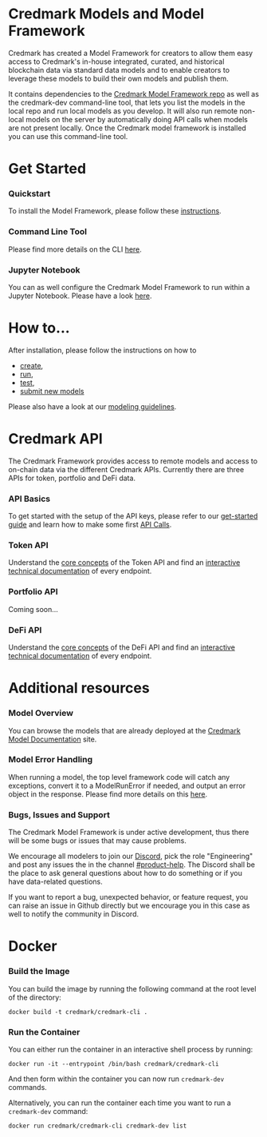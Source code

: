 # Credmark Models and Model Framework

Credmark has created a Model Framework for creators to allow them easy access to Credmark's in-house integrated, curated, and historical blockchain data via standard data models and to enable creators to leverage these models to build their own models and publish them.

It contains dependencies to the [Credmark Model Framework repo](https://github.com/credmark/credmark-model-framework-py) as well as the credmark-dev command-line tool, that lets you list the models in the local repo and run local models as you develop. It will also run remote non-local models on the server by automatically doing API calls when models are not present locally. Once the Credmark model framework is installed you can use this command-line tool.

# Get Started
### Quickstart
To install the Model Framework, please follow these [instructions](https://docs.credmark.com/cmf-model-guide/getting-started/installation-and-setup).

### Command Line Tool
Please find more details on the CLI [here](https://developer-docs.credmark.com/en/latest/credmark_dev.html).

### Jupyter Notebook
You can as well configure the Credmark Model Framework to run within a Jupyter Notebook. Please have a look [here](https://docs.credmark.com/cmf-model-guide/getting-started/setup-of-jupyter-notebook).

# How to...
After installation, please follow the instructions on how to
- [create](https://docs.credmark.com/cmf-model-guide/how-to-build-a-model/create-the-model-skeleton),
- [run](https://docs.credmark.com/cmf-model-guide/how-to-build-a-model/create-the-output-and-run-the-model),
- [test](https://docs.credmark.com/cmf-model-guide/testing/unit-tests),
- [submit new models](https://docs.credmark.com/cmf-model-guide/how-to-submit-a-model/model-submission-process)

Please also have a look at our [modeling guidelines](https://docs.credmark.com/cmf-model-guide/model-guidelines/the-good-model-checklist).

# Credmark API
The Credmark Framework provides access to remote models and access to on-chain data via the different Credmark APIs. Currently there are three APIs for token, portfolio and DeFi data.

### API Basics
To get started with the setup of the API keys, please refer to our [get-started guide](https://docs.credmark.com/api-how-to-guide/account-setup/initial-sign-up) and learn how to make some first [API Calls](https://docs.credmark.com/api-how-to-guide/make-an-api-call/request).

### Token API
Understand the [core concepts](https://docs.credmark.com/token-api-concepts/basics/introduction) of the Token API and find an [interactive technical documentation](https://gateway.credmark.com/api/#/Token%20API) of every endpoint.

### Portfolio API
Coming soon...

### DeFi API
Understand the [core concepts](https://docs.credmark.com/defi-api-concepts/basics/introduction) of the DeFi API and find an [interactive technical documentation](https://gateway.credmark.com/api/#/DeFi%20API) of every endpoint.

# Additional resources

### Model Overview
You can browse the models that are already deployed at the [Credmark Model Documentation](https://gateway.credmark.com/model-docs) site.

### Model Error Handling
When running a model, the top level framework code will catch any exceptions, convert it to a ModelRunError if needed, and output an error object in the response. Please find more details on this [here](https://developer-docs.credmark.com/en/latest/errors.html#).

### Bugs, Issues and Support
The Credmark Model Framework is under active development, thus there will be some bugs or issues that may cause problems.

We encourage all modelers to join our [Discord](https://discord.com/invite/3dSfMqP3d4), pick the role "Engineering" and post any issues the in the channel [#product-help](https://discord.com/channels/827615638540910622/965655586513485835). The Discord shall be the place to ask general questions about how to do something or if you have data-related questions.

If you want to report a bug, unexpected behavior, or feature request, you can raise an issue in Github directly but we encourage you in this case as well to notify the community in Discord.

# Docker

### Build the Image

You can build the image by running the following command at the root level of the directory:

```{bash}
docker build -t credmark/credmark-cli .
```

### Run the Container

You can either run the container in an interactive shell process by running:

```{bash}
docker run -it --entrypoint /bin/bash credmark/credmark-cli
```

And then form within the container you can now run `credmark-dev` commands.

Alternatively, you can run the container each time you want to run a `credmark-dev` command:

```{bash}
docker run credmark/credmark-cli credmark-dev list
```
